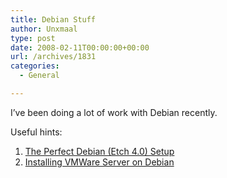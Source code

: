 ```yaml
---
title: Debian Stuff
author: Unxmaal
type: post
date: 2008-02-11T00:00:00+00:00
url: /archives/1831
categories:
  - General

---
```

I&#8217;ve been doing a lot of work with Debian recently.  
  
Useful hints:

  1. [The Perfect Debian (Etch 4.0) Setup][1] 
  2. [Installing VMWare Server on Debian][2]

 [1]: http://www.howtoforge.com/perfect_setup_debian_etch
 [2]: http://www.howtoforge.com/debian_etch_vmware_server_howto
